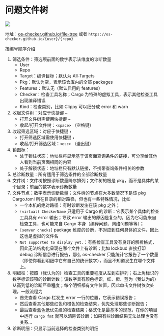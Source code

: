 # 问题文件树

![](https://github.com/user-attachments/assets/22aa14f2-ed0e-4d79-b7b2-13c4e7ad00e5)

地址：[os-checker.github.io/file-tree](https://os-checker.github.io/file-tree) 或者 `https://os-checker.github.io/{user}/{repo}`

按编号顺序介绍
1. 筛选条件：筛选项前面的数字表示该维度的诊断数量
    * User
    * Repo
    * Target：编译目标；默认为 All-Targets
    * Pkg：默认为空，表示该仓库内的全部 packages
    * Features：默认无（默认启用的 features）
    * Checker：检查工具名称；Cargo 为特殊的虚拟工具，表示其他检查工具出现编译错误
    * Kind：检查类别，比如 Clippy 可以细分成 error 和 warn
2. 收起文件树：对应于快捷键 `←`
    * 打开文件树需使用快捷键 `→`
    * 收起/打开文件树：`<space>` （空格键）
3. 收起筛选区域：对应于快捷键 `↑`
    * 打开筛选区域需使用快捷键 `↓`
    * 收起/打开筛选区域：`<esc>` （退出键）
4. 锁图标：
    * 处于锁住状态：地址栏将显示基于该页面查询条件的链接，可分享给其他人看到当前页面相同的内容
    * 处于解锁状态：地址栏只有默认链接，不携带查询条件相关的参数
5. 总诊断数量：所有适用于筛选条件的全部诊断数量
6. 文件树：文件树按照诊断数量降序排列；文件树的根是 pkg，而不是具体的某个目录；前面的数字表示诊断数量
7. 文件节点：数字表示诊断数量；文件树的节点在大多数情况下是该 pkg Cargo.toml 所在目录的相对路径，但也有一些特殊情况，比如
    * 一个本机的绝对路径：有时诊断发生在该 pkg 之外；
    * `(virtual) CheckerName` 只适用于 Cargo 的诊断：它表示某个具体的检查工具具有 error 输出；导致 error 输出的原因是复杂的，因为它可能来自检查工具，也可能来自 Cargo 本身（编译问题、网络问题等等）；
    * `[semver checks]` package 维度的诊断，不对应到任何具体的文件，因此这也是虚拟的文件名
    *  `Not supported to display yet.`：有些检查工具没有良好的解析格式，因此无法结构化呈现在哪个文件上有诊断；比如 lockbud 直接打印 debug 诊断信息进行报告，那么 os-checker 只能统计它报告了一个数量（即使你看到明细中它有自己的统计数字），而且不知道发生在哪个文件上。
8. 明细栏：按照（我认为的）检查工具的重要程度从左到右排列；右上角标识的数字标识该项的诊断计数；该数字具有颜色标识，红、橙、蓝为（我认为的）从高到低的诊断严重程度；每个明细都有文件位置，因此单击文件树依次处理。一般流程为
    * 首先查看 Cargo 栏发生 error 一行的位置，它表示错误报告；
    * 然后查看其他那些红色和橙色的检查结果，优先处理那些诊断报告；
    * 最后查看蓝色低优先级的检查结果；格式化是最基本的规范，在你的项目中运行 `cargo fmt` 就可以清除该诊断；如果有些诊断结果无法处理也没有关系...
9. 诊断明细：只显示当前选择的检查类别的明细
